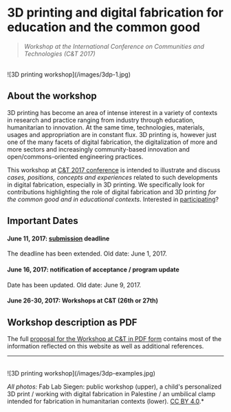 # 3D printing and digital fabrication for education and the common good

> *Workshop at the International Conference on Communities and Technologies (C&T 2017)*

</br>
![3D printing workshop](/images/3dp-1.jpg)

## About the workshop

3D printing has become an area of intense interest in a variety of contexts in research and practice ranging from industry through education, humanitarian to innovation. At the same time, technologies, materials, usages and appropriation are in constant flux. 3D printing is, however just one of the many facets of digital fabrication, the digitalization of more and more sectors and increasingly community-based innovation and open/commons-oriented engineering practices.

This workshop at [C&T 2017 conference](http://comtech.community/) is intended to illustrate and discuss *cases, positions, concepts and experiences* related to such developments in digital fabrication, especially in 3D printing. We specifically look for contributions highlighting the role of digital fabrication and 3D printing *for the common good and in educational contexts*. Interested in [participating](/participate)?

## Important Dates
#### June 11, 2017: [submission](/participate) deadline
The deadline has been extended. Old date: June 1, 2017.
#### June 16, 2017: notification of acceptance / program update
Date has been updated. Old date: June 9, 2017.
#### June 26-30, 2017: Workshops at C&T (26th or 27th)

## Workshop description as PDF

The full [proposal for the Workshop at C&T in PDF form](/images/2017_ws3dp_ct_proposal.pdf) contains most of the information reflected on this website as well as additional references.



----
</br>
![3D printing workshop](/images/3dp-examples.jpg)

*All photos:* Fab Lab Siegen: public workshop (upper), a child's personalized 3D print / working with digital fabrication in Palestine / an umbilical clamp intended for fabrication in humanitarian contexts (lower). [CC BY 4.0](https://creativecommons.org/licenses/by/4.0/).*
